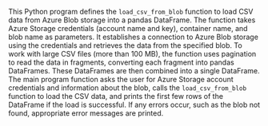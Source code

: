 This Python program defines the `load_csv_from_blob` function to load CSV data from Azure Blob storage into a pandas DataFrame. The function takes Azure Storage credentials (account name and key), container name, and blob name as parameters. It establishes a connection to Azure Blob storage using the credentials and retrieves the data from the specified blob. To work with large CSV files (more than 100 MB), the function uses pagination to read the data in fragments, converting each fragment into pandas DataFrames. These DataFrames are then combined into a single DataFrame. The main program function asks the user for Azure Storage account credentials and information about the blob, calls the `load_csv_from_blob` function to load the CSV data, and prints the first few rows of the DataFrame if the load is successful. If any errors occur, such as the blob not found, appropriate error messages are printed.
